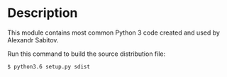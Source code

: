 # Description
This module contains most common Python 3 code created and used by Alexandr Sabitov.

Run this command to build the source distribution file:
```
$ python3.6 setup.py sdist
```
